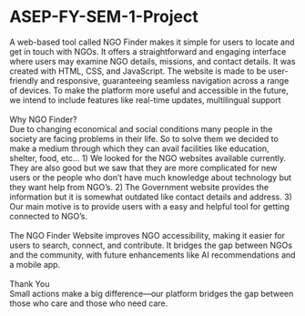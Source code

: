 # ASEP-FY-SEM-1-Project
A web-based tool called NGO Finder makes it simple for users to locate and get in touch with NGOs. It offers a straightforward and engaging interface where users may examine NGO details, missions, and contact details. It was created with HTML, CSS, and JavaScript. The website is made to be user-friendly and responsive, guaranteeing seamless navigation across a range of devices. To make the platform more useful and accessible in the future, we intend to include features like real-time updates, multilingual support
<br>
<br>
Why NGO Finder?
<br>
Due to changing economical and social conditions many people in the society are facing problems in their life. So to solve them we decided to make a medium through which they can avail facilities like education, shelter, food, etc…
      1)	We looked for the NGO websites available currently. They are also good but we saw that they are more complicated for new users or the people who don’t have much knowledge about technology but they want help from NGO’s.
      2)	The Government website provides the information but it is somewhat outdated like contact details and address.
      3)	Our main motive is to provide users with a easy and helpful tool for getting connected to NGO’s.
<br>
<br>
The NGO Finder Website improves NGO accessibility, making it easier for users to search, connect, and contribute. It bridges the gap between NGOs and the community, with future enhancements like AI recommendations and a mobile app.
<br>
<br>
Thank You
<br>
Small actions make a big difference—our platform bridges the gap between those who care and those who need care.
